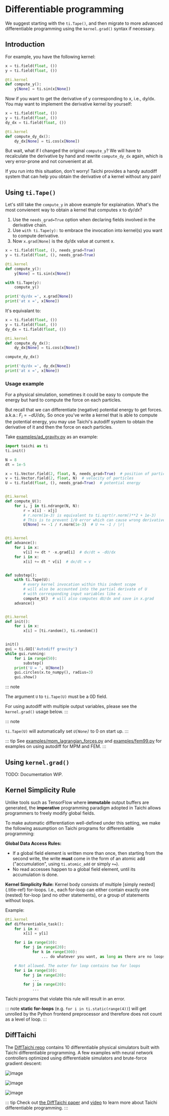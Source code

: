 # Differentiable programming

We suggest starting with the `ti.Tape()`, and then migrate to more advanced differentiable programming using the `kernel.grad()` syntax if necessary.

## Introduction

For example, you have the following kernel:

```python
x = ti.field(float, ())
y = ti.field(float, ())

@ti.kernel
def compute_y():
    y[None] = ti.sin(x[None])
```

Now if you want to get the derivative of y corresponding to x, i.e., dy/dx. You may want to implement the derivative kernel by yourself:

```python
x = ti.field(float, ())
y = ti.field(float, ())
dy_dx = ti.field(float, ())

@ti.kernel
def compute_dy_dx():
    dy_dx[None] = ti.cos(x[None])
```

But wait, what if I changed the original `compute_y`? We will have to recalculate the derivative by hand and rewrite `compute_dy_dx` again, which is very error-prone and not convenient at all.

If you run into this situation, don\'t worry! Taichi provides a handy autodiff system that can help you obtain the derivative of a kernel without any pain!

## Using `ti.Tape()`

Let\'s still take the `compute_y` in above example for explaination. What\'s the most convienent way to obtain a kernel that computes x to $dy/dx$?

1.  Use the `needs_grad=True` option when declaring fields involved in the derivative chain.
2.  Use `with ti.Tape(y):` to embrace the invocation into kernel(s) you want to compute derivative.
3.  Now `x.grad[None]` is the dy/dx value at current x.

```python
x = ti.field(float, (), needs_grad=True)
y = ti.field(float, (), needs_grad=True)

@ti.kernel
def compute_y():
    y[None] = ti.sin(x[None])

with ti.Tape(y):
    compute_y()

print('dy/dx =', x.grad[None])
print('at x =', x[None])
```

It\'s equivalant to:

```python
x = ti.field(float, ())
y = ti.field(float, ())
dy_dx = ti.field(float, ())

@ti.kernel
def compute_dy_dx():
    dy_dx[None] = ti.cos(x[None])

compute_dy_dx()

print('dy/dx =', dy_dx[None])
print('at x =', x[None])
```

### Usage example

For a physical simulation, sometimes it could be easy to compute the energy but hard to compute the force on each particles.

But recall that we can differentiate (negative) potential energy to get forces. a.k.a.: $F_i = -dU / dx_i$. So once you\'ve write a kernel that is able to compute the potential energy, you may use Taichi\'s autodiff system to obtain the derivative of it and then the force on each particles.

Take [examples/ad_gravity.py](https://github.com/taichi-dev/taichi/blob/master/examples/ad_gravity.py) as an example:

```python
import taichi as ti
ti.init()

N = 8
dt = 1e-5

x = ti.Vector.field(2, float, N, needs_grad=True)  # position of particles
v = ti.Vector.field(2, float, N)  # velocity of particles
U = ti.field(float, (), needs_grad=True)  # potential energy


@ti.kernel
def compute_U():
    for i, j in ti.ndrange(N, N):
        r = x[i] - x[j]
        # r.norm(1e-3) is equivalent to ti.sqrt(r.norm()**2 + 1e-3)
        # This is to prevent 1/0 error which can cause wrong derivative
        U[None] += -1 / r.norm(1e-3)  # U += -1 / |r|


@ti.kernel
def advance():
    for i in x:
        v[i] += dt * -x.grad[i]  # dv/dt = -dU/dx
    for i in x:
        x[i] += dt * v[i]  # dx/dt = v


def substep():
    with ti.Tape(U):
        # every kernel invocation within this indent scope
        # will also be accounted into the partial derivate of U
        # with corresponding input variables like x.
        compute_U()  # will also computes dU/dx and save in x.grad
    advance()


@ti.kernel
def init():
    for i in x:
        x[i] = [ti.random(), ti.random()]


init()
gui = ti.GUI('Autodiff gravity')
while gui.running:
    for i in range(50):
        substep()
    print('U = ', U[None])
    gui.circles(x.to_numpy(), radius=3)
    gui.show()
```

::: note

The argument `U` to `ti.Tape(U)` must be a 0D field.

For using autodiff with multiple output variables, please see the `kernel.grad()` usage below.
:::

::: note

`ti.Tape(U)` will automatically set _`U[None]`_ to 0 on start up.
:::

::: tip
See [examples/mpm_lagrangian_forces.py](https://github.com/taichi-dev/taichi/blob/master/examples/mpm_lagrangian_forces.py) and [examples/fem99.py](https://github.com/taichi-dev/taichi/blob/master/examples/fem99.py) for examples on using autodiff for MPM and FEM.
:::

## Using `kernel.grad()`

TODO: Documentation WIP.

## Kernel Simplicity Rule

Unlike tools such as TensorFlow where **immutable** output buffers are generated, the **imperative** programming paradigm adopted in Taichi allows programmers to freely modify global fields.

To make automatic differentiation well-defined under this setting, we make the following assumption on Taichi programs for differentiable programming:

**Global Data Access Rules:**

- If a global field element is written more than once, then starting from the second write, the write **must** come in the form of an atomic add ("accumulation\", using `ti.atomic_add` or simply `+=`).
- No read accesses happen to a global field element, until its accumulation is done.

**Kernel Simplicity Rule:** Kernel body consists of multiple [simply nested]{.title-ref} for-loops. I.e., each for-loop can either contain exactly one (nested) for-loop (and no other statements), or a group of statements without loops.

Example:

```python
@ti.kernel
def differentiable_task():
    for i in x:
        x[i] = y[i]

    for i in range(10):
        for j in range(20):
            for k in range(300):
                ... do whatever you want, as long as there are no loops

    # Not allowed. The outer for loop contains two for loops
    for i in range(10):
        for j in range(20):
            ...
        for j in range(20):
            ...
```

Taichi programs that violate this rule will result in an error.

::: note
**static for-loops** (e.g. `for i in ti.static(range(4))`) will get unrolled by the Python frontend preprocessor and therefore does not count as a level of loop.
:::

## DiffTaichi

The [DiffTaichi repo](https://github.com/yuanming-hu/difftaichi) contains 10 differentiable physical simulators built with Taichi differentiable programming. A few examples with neural network controllers optimized using differentiable simulators and brute-force gradient descent:

![image](https://github.com/yuanming-hu/public_files/raw/master/learning/difftaichi/ms3_final-cropped.gif)

![image](https://github.com/yuanming-hu/public_files/raw/master/learning/difftaichi/rb_final2.gif)

![image](https://github.com/yuanming-hu/public_files/raw/master/learning/difftaichi/diffmpm3d.gif)

::: tip
Check out [the DiffTaichi paper](https://arxiv.org/pdf/1910.00935.pdf) and [video](https://www.youtube.com/watch?v=Z1xvAZve9aE) to learn more about Taichi differentiable programming.
:::
